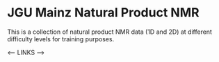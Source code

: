 # JGU Mainz Natural Product NMR

This is a collection of natural product NMR data (1D and 2D) at different difficulty levels for training purposes.

<-- LINKS -->
